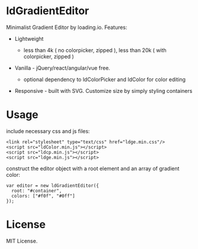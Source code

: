 # ldGradientEditor

Minimalist Gradient Editor by loading.io. Features:

 * Lightweight
   - less than 4k ( no colorpicker, zipped ), less than 20k ( with colorpicker, zipped )

 * Vanilla - jQuery/react/angular/vue free.
   - optional dependency to ldColorPicker and ldColor for color editing

 * Responsive - built with SVG. Customize size by simply styling containers


# Usage

include necessary css and js files:

    <link rel="stylesheet" type="text/css" href="ldge.min.css"/>
    <script src="ldColor.min.js"></script>
    <script src="ldcp.min.js"></script>
    <script src="ldge.min.js"></script>


construct the editor object with a root element and an array of gradient color:

    var editor = new ldGradientEditor({
      root: "#container",
      colors: ["#f0f", "#0ff"]
    });



# License

MIT License.

